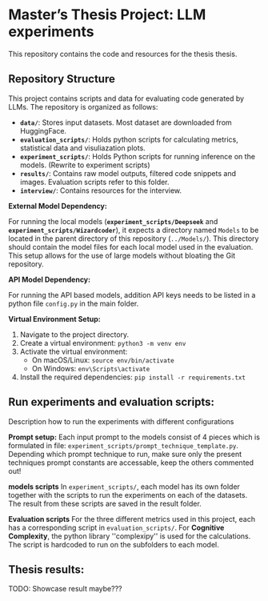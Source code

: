 # Master’s Thesis Project: LLM experiments

This repository contains the code and resources for the thesis thesis.

## Repository Structure

This project contains scripts and data for evaluating code generated by LLMs. The repository is organized as follows:

* **`data/`**: Stores input datasets. Most dataset are downloaded from HuggingFace.
* **`evaluation_scripts/`**: Holds python scripts for calculating metrics, statistical data and visuliazation plots.
* **`experiment_scripts/`**: Holds Python scripts for running inference on the models. (Rewrite to experiment scripts)
* **`results/`**: Contains raw model outputs, filtered code snippets and images. Evaluation scripts refer to this folder.
* **`interview/`**: Contains resources for the interview.

**External Model Dependency:**

For running the local models (**`experiment_scripts/Deepseek`** and **`experiment_scripts/Wizardcoder`**), it expects a directory named `Models` to be located in the parent directory of this repository (`../Models/`). This directory should contain the model files for each local model used in the evaluation. This setup allows for the use of large models without bloating the Git repository.

**API Model Dependency:**

For running the API based models, addition API keys needs to be listed in a python file ```config.py``` in the main folder.

**Virtual Environment Setup:**

1.  Navigate to the project directory.
2.  Create a virtual environment: `python3 -m venv env`
3.  Activate the virtual environment:
    * On macOS/Linux: `source env/bin/activate`
    * On Windows: `env\Scripts\activate`
4.  Install the required dependencies: `pip install -r requirements.txt`


## Run experiments and evaluation scripts:

Description how to run the experiments with different configurations

**Prompt setup:**
Each input prompt to the models consist of 4 pieces which is formulated in file: `experiment_scripts/prompt_technique_template.py`. Depending which prompt technique to run, make sure only the present techniques prompt constants are accessable, keep the others commented out!

**models scripts**
In `experiment_scripts/`, each model has its own folder together with the scripts to run the experiments on each of the datasets. The result from these scripts are saved in the result folder.

**Evaluation scripts** 
For the three different metrics used in this project, each has a corresponding script in `evaluation_scripts/`. For **Cognitive Complexity**, the python library ''complexipy'' is used for the calculations. The script is hardcoded to run on the subfolders to each model. 



## Thesis results:
TODO: Showcase result maybe???